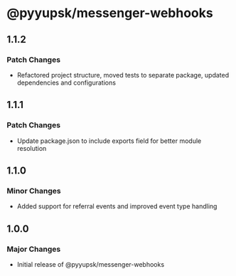 # @pyyupsk/messenger-webhooks

## 1.1.2

### Patch Changes

-   Refactored project structure, moved tests to separate package, updated dependencies and configurations

## 1.1.1

### Patch Changes

-   Update package.json to include exports field for better module resolution

## 1.1.0

### Minor Changes

-   Added support for referral events and improved event type handling

## 1.0.0

### Major Changes

-   Initial release of @pyyupsk/messenger-webhooks

